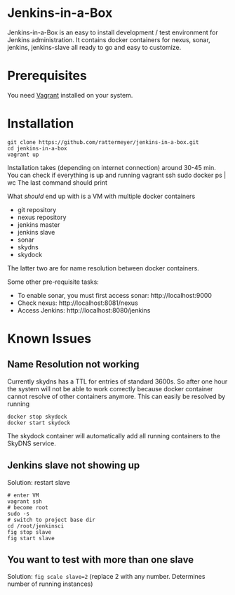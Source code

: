 # Jenkins-in-a-Box
Jenkins-in-a-Box is an easy to install development / test environment for Jenkins administration.
It contains docker containers for nexus, sonar, jenkins, jenkins-slave all ready to go and easy to customize.

# Prerequisites
You need [Vagrant](http://www.vagrantup.com) installed on your system.

# Installation

	git clone https://github.com/rattermeyer/jenkins-in-a-box.git
	cd jenkins-in-a-box
	vagrant up
	
Installation takes (depending on internet connection) around 30-45 min.
You can check if everything is up and running
	vagrant ssh
	sudo docker ps | wc
The last command should print 

What *should* end up with is a VM with multiple docker containers

* git repository
* nexus repository
* jenkins master
* jenkins slave
* sonar
* skydns
* skydock

The latter two are for name resolution between docker containers.

Some other pre-requisite tasks:

* To enable sonar, you must first access sonar: http://localhost:9000 
* Check nexus: http://localhost:8081/nexus
* Access Jenkins: http://localhost:8080/jenkins

# Known Issues
## Name Resolution not working
Currently skydns has a TTL for entries of standard 3600s. So after one hour the system will not be able to work correctly because docker container cannot resolve of other
containers anymore. 
This can easily be resolved by running

	docker stop skydock
	docker start skydock

The skydock container will automatically add all running containers to the SkyDNS service.

## Jenkins slave not showing up
Solution: restart slave

	# enter VM
	vagrant ssh
	# become root
	sudo -s
	# switch to project base dir
	cd /root/jenkinsci
	fig stop slave
	fig start slave
	
## You want to test with more than one slave
Solution: `fig scale slave=2` (replace 2 with any number. Determines number of running instances) 
	